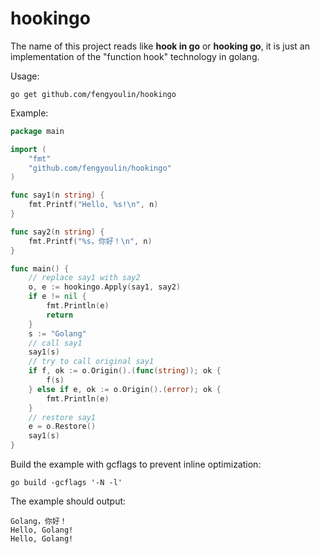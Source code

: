 # hookingo #

The name of this project reads like **hook in go** or **hooking go**, it is just an implementation of the "function hook" technology in golang.

Usage:
```shell script
go get github.com/fengyoulin/hookingo
```
Example:
```go
package main

import (
	"fmt"
	"github.com/fengyoulin/hookingo"
)

func say1(n string) {
	fmt.Printf("Hello, %s!\n", n)
}

func say2(n string) {
	fmt.Printf("%s，你好！\n", n)
}

func main() {
	// replace say1 with say2
	o, e := hookingo.Apply(say1, say2)
	if e != nil {
		fmt.Println(e)
		return
	}
	s := "Golang"
	// call say1
	say1(s)
	// try to call original say1
	if f, ok := o.Origin().(func(string)); ok {
		f(s)
	} else if e, ok := o.Origin().(error); ok {
		fmt.Println(e)
	}
	// restore say1
	e = o.Restore()
	say1(s)
}
```
Build the example with gcflags to prevent inline optimization:
```shell script
go build -gcflags '-N -l'
```
The example should output:
```shell script
Golang，你好！
Hello, Golang!
Hello, Golang!
```